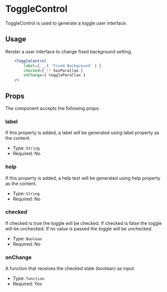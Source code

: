 ToggleControl
=======

ToggleControl is used to generate a toggle user interface.


## Usage

Render a user interface to change fixed background setting.
```jsx
	<ToggleControl
		label={ __( 'Fixed Background' ) }
		checked={ !! hasParallax }
		onChange={ toggleParallax }
	/>
```

## Props

The component accepts the following props:

### label

If this property is added, a label will be generated using label property as the content.

- Type: `String`
- Required: No

### help

If this property is added, a help text will be generated using help property as the content.

- Type: `String`
- Required: No

### checked

If checked is true the toggle will be checked. If checked is false the toggle will be unchecked.
If no value is passed the toggle will be unchecked.

- Type: `Boolean`
- Required: No

### onChange

A function that receives the checked state (boolean) as input.

- Type: `function`
- Required: Yes

